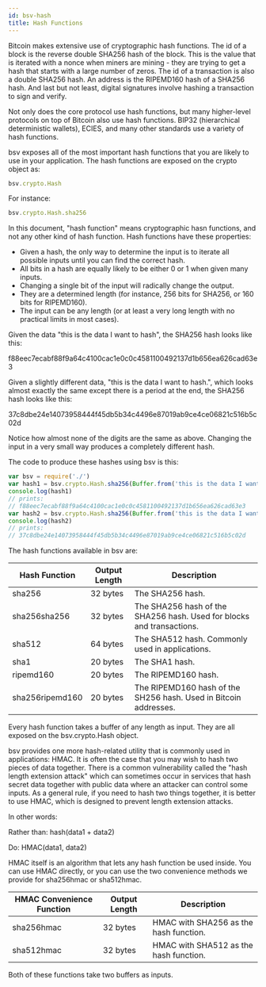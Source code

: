 ```yaml
---
id: bsv-hash
title: Hash Functions
---
```


Bitcoin makes extensive use of cryptographic hash functions. The id of a block
is the reverse double SHA256 hash of the block. This is the value that is
iterated with a nonce when miners are mining - they are trying to get a hash
that starts with a large number of zeros. The id of a transaction is also a
double SHA256 hash. An address is the RIPEMD160 hash of a SHA256 hash. And last
but not least, digital signatures involve hashing a transaction to sign and
verify.

Not only does the core protocol use hash functions, but many higher-level
protocols on top of Bitcoin also use hash functions. BIP32 (hierarchical
deterministic wallets), ECIES, and many other standards use a variety of hash
functions.

bsv exposes all of the most important hash functions that you are likely to use
in your application. The hash functions are exposed on the crypto object as:

```javascript
bsv.crypto.Hash
```

For instance:

```javascript
bsv.crypto.Hash.sha256
```

In this document, "hash function" means cryptographic hasn functions, and not
any other kind of hash function. Hash functions have these properties:

* Given a hash, the only way to determine the input is to iterate all possible inputs until you can find the correct hash.
* All bits in a hash are equally likely to be either 0 or 1 when given many inputs.
* Changing a single bit of the input will radically change the output.
* They are a determined length (for instance, 256 bits for SHA256, or 160 bits for RIPEMD160).
* The input can be any length (or at least a very long length with no practical limits in most cases).

Given the data "this is the data I want to hash", the SHA256 hash looks like this:

f88eec7ecabf88f9a64c4100cac1e0c0c4581100492137d1b656ea626cad63e3

Given a slightly different data, "this is the data I want to hash.", which looks
almost exactly the same except there is a period at the end, the SHA256 hash
looks like this:

37c8dbe24e14073958444f45db5b34c4496e87019ab9ce4ce06821c516b5c02d

Notice how almost none of the digits are the same as above. Changing the input
in a very small way produces a completely different hash.

The code to produce these hashes using bsv is this:

```javascript
var bsv = require('./')
var hash1 = bsv.crypto.Hash.sha256(Buffer.from('this is the data I want to hash')).toString('hex')
console.log(hash1)
// prints:
// f88eec7ecabf88f9a64c4100cac1e0c0c4581100492137d1b656ea626cad63e3
var hash2 = bsv.crypto.Hash.sha256(Buffer.from('this is the data I want to hash.')).toString('hex')
console.log(hash2)
// prints:
// 37c8dbe24e14073958444f45db5b34c4496e87019ab9ce4ce06821c516b5c02d
```

The hash functions available in bsv are:

| Hash Function   | Output Length | Description                                                           |
|-----------------|---------------|-----------------------------------------------------------------------|
| sha256          | 32 bytes      | The SHA256 hash.                                                      |
| sha256sha256    | 32 bytes      | The SHA256 hash of the SHA256 hash. Used for blocks and transactions. |
| sha512          | 64 bytes      | The SHA512 hash. Commonly used in applications.                       |
| sha1            | 20 bytes      | The SHA1 hash.                                                        |
| ripemd160       | 20 bytes      | The RIPEMD160 hash.                                                   |
| sha256ripemd160 | 20 bytes      | The RIPEMD160 hash of the SH256 hash. Used in Bitcoin addresses.      |

Every hash function takes a buffer of any length as input. They are all exposed
on the bsv.crypto.Hash object.

bsv provides one more hash-related utility that is commonly used in
applications: HMAC. It is often the case that you may wish to hash two pieces of
data together. There is a common vulnerability called the "hash length extension
attack" which can sometimes occur in services that hash secret data together
with public data where an attacker can control some inputs. As a general rule,
if you need to hash two things together, it is better to use HMAC, which is
designed to prevent length extension attacks.

In other words:

Rather than: hash(data1 + data2)

Do: HMAC(data1, data2)

HMAC itself is an algorithm that lets any hash function be used inside. You can
use HMAC directly, or you can use the two convenience methods we provide for
sha256hmac or sha512hmac.

| HMAC Convenience Function | Output Length | Description                            |
|---------------------------|---------------|----------------------------------------|
| sha256hmac                | 32 bytes      | HMAC with SHA256 as the hash function. |
| sha512hmac                | 32 bytes      | HMAC with SHA512 as the hash function. |

Both of these functions take two buffers as inputs.
